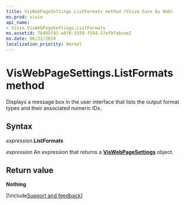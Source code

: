 ```yaml
---
title: VisWebPageSettings.ListFormats method (Visio Save As Web)
ms.prod: visio
api_name:
- Visio.VisWebPageSettings.ListFormats
ms.assetid: 76495f43-a8f0-3159-f594-37af9fabcee2
ms.date: 06/21/2019
localization_priority: Normal
---
```



# VisWebPageSettings.ListFormats method

Displays a message box in the user interface that lists the output format types and their associated numeric IDs.


## Syntax

_expression_.**ListFormats**

_expression_ An expression that returns a **[VisWebPageSettings](Visio.VisWebPageSettings.md)** object.


## Return value

**Nothing**

[!include[Support and feedback](~/includes/feedback-boilerplate.md)]